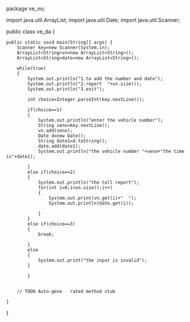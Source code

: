 package ve_no;

import java.util.ArrayList;
import java.util.Date;
import java.util.Scanner;

public class ve_da {

	public static void main(String[] args) {
		Scanner key=new Scanner(System.in);
		ArrayList<String>vn=new ArrayList<String>();
        ArrayList<String>date=new ArrayList<String>();
        
        while(true)
        {
        	System.out.println("1.to add the number and date");
        	System.out.println("2.report  "+vn.size());
        	System.out.println("3.exit");
        	
        	int choice=Integer.parseInt(key.nextLine());
        	
        	if(choice==1)
        	{ 
        		System.out.println("enter the vehicle number");
        		String veno=key.nextLine();
        		vn.add(veno);
        		Date d=new Date();
        		String date1=d.toString();
        		date.add(date1);
        		System.out.println("the vehicle number "+veno+"the time is"+date1);
        		
        	}
        	else if(choice==2)
        	{
        		System.out.println("the toll report");
        		for(int i=0;i<vn.size();i++)
        		{
        			System.out.print(vn.get(i)+"  ");
        			System.out.println(date.get(i));
        			
        		}
        	}
    		else if(choice==3)
    		{
    			break;
    				
    		}
    		else
    		{
    			System.out.print("the input is invalid");
    		}
    			
        	}
        
		
		// TODO Auto-gene	rated method stub

	}

}

